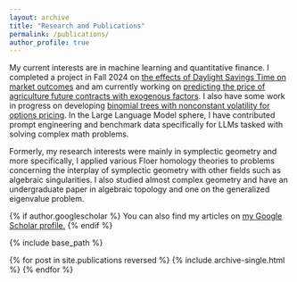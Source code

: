 ```yaml
---
layout: archive
title: "Research and Publications"
permalink: /publications/
author_profile: true
---
```

My current interests are in machine learning and quantitative finance. I completed a project in Fall 2024 on [the effects of Daylight Savings Time on market outcomes](https://www.erdosinstitute.org/project-database/fall-2024/data-science-boot-camp/the-effects-of-daylight-savings-on-market-outcomes) and am currently working on [predicting the price of agriculture future contracts with exogenous factors](https://tianhaow.github.io/ErdosAgriDerivPredict/). I also have some work in progress on developing [binomial trees with nonconstant volatility for options pricing](https://github.com/sunscorched/OptionsPricing). In the Large Language Model sphere, I have contributed prompt engineering and benchmark data specifically for LLMs tasked with solving complex math problems. 

Formerly, my research interests were mainly in symplectic geometry and more specifically, I applied various Floer homology theories to problems concerning the interplay of symplectic geometry with other fields such as algebraic singularities. I also studied almost complex geometry and have an undergraduate paper in algebraic topology and one on the generalized eigenvalue problem.

{% if author.googlescholar %}
  You can also find my articles on <u><a href="{{author.googlescholar}}">my Google Scholar profile</a>.</u>
{% endif %}

{% include base_path %}

{% for post in site.publications reversed %}
  {% include archive-single.html %}
{% endfor %}
